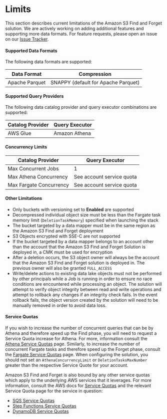 # Limits

This section describes current limitations of the Amazon S3 Find and Forget
solution. We are actively working on adding additional features and supporting
more data formats. For feature requests, please open an issue on
our [Issue Tracker].

#### Supported Data Formats

The following data formats are supported:

| Data Format | Compression |
| --- | --- |
| Apache Parquet | SNAPPY (default for Apache Parquet) |

#### Supported Query Providers

The following data catalog provider and query executor combinations are
supported:

| Catalog Provider | Query Executor |
| --- | --- |
| AWS Glue | Amazon Athena |

#### Concurrency Limits

| Catalog Provider | Query Executor |
| --- | --- |
| Max Concurrent Jobs | 1 |
| Max Athena Concurrency | See account service quota |
| Max Fargate Concurrency | See account service quota |

#### Other Limitations

- Only buckets with versioning set to **Enabled** are supported
- Decompressed individual object size must be less than the Fargate task memory
limit (`DeletionTaskMemory`) specified when launching the stack
- The bucket targeted by a data mapper must be in the same region as the
Amazon S3 Find and Forget deployment
- S3 Objects encrypted with SSE-C are not supported
- If the bucket targeted by a data mapper belongs to an account other than
the account that the Amazon S3 Find and Forget Solution is deployed in,
a CMK must be used for encryption
- After a deletion occurs, the S3 object owner will always be the account that
the Amazon S3 Find and Forget solution is deployed in. The previous owner will
also be granted `FULL_ACCESS`
- Write/delete actions to existing data lake objects must not be performed by other principals while a Job is running in order to ensure no race conditions are encountered while processing an object. The solution will attempt to verify object integrity between read and write operations and attempt to rollback any changes if an integrity check fails. In the event rollback fails, the object version created by the solution will need to be manually removed in order to avoid data loss.

#### Service Quotas

If you wish to increase the number of concurrent queries that can be by
Athena and therefore speed up the Find phase, you will need to request a
Service Quota increase for Athena. For more, information consult the
[Athena Service Quotas] page. Similarly, to increase the number of concurrent
Fargate tasks and therefore speed up the Forget phase, consult the
[Fargate Service Quotas] page. When configuring the solution, you should not
set an `AthenaConcurrencyLimit` or `DeletionTasksMaxNumber` greater than the
respective Service Quote for your account.

Amazon S3 Find and Forget is also bound by any other service quotas which apply
to the underlying AWS services that it leverages. For more information,
consult the AWS docs for [Service Quotas] and the relevant Service Quota page
for the service in question:

- [SQS Service Quotas]
- [Step Functions Service Quotas]
- [DynamoDB Service Quotas]

[Issue Tracker]: https://github.com/awslabs/amazon-s3-find-and-forget/issues
[Service Quotas]: https://docs.aws.amazon.com/general/latest/gr/aws_service_limits.html
[Service Quotas]: https://docs.aws.amazon.com/general/latest/gr/aws_service_limits.html
[Athena Service Quotas]: https://docs.aws.amazon.com/athena/latest/ug/service-limits.html
[Fargate Service Quotas]: https://docs.aws.amazon.com/AmazonECS/latest/developerguide/service-quotas.html
[Step Functions Service Quotas]: https://docs.aws.amazon.com/step-functions/latest/dg/limits.html
[SQS Service Quotas]: https://docs.aws.amazon.com/AWSSimpleQueueService/latest/SQSDeveloperGuide/sqs-quotas.html
[DynamoDB Service Quotas]: https://docs.aws.amazon.com/amazondynamodb/latest/developerguide/Limits.html
